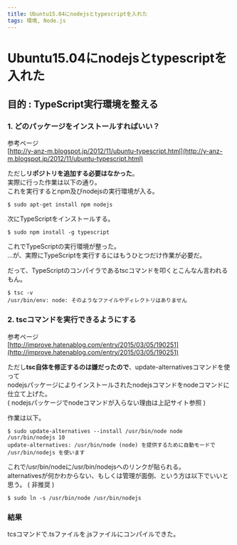 ```yaml
---
title: Ubuntu15.04にnodejsとtypescriptを入れた
tags: 環境, Node.js
---
```

# Ubuntu15.04にnodejsとtypescriptを入れた

## 目的 : TypeScript実行環境を整える

### 1. どのパッケージをインストールすればいい？

参考ページ  
[http://y-anz-m.blogspot.jp/2012/11/ubuntu-typescript.html](http://y-anz-m.blogspot.jp/2012/11/ubuntu-typescript.html)  

ただし**リポジトリを追加する必要はなかった**。  
実際に行った作業は以下の通り。  
これを実行するとnpm及びnodejsの実行環境が入る。
```
$ sudo apt-get install npm nodejs
```

次にTypeScriptをインストールする。
```
$ sudo npm install -g typescript
```

これでTypeScriptの実行環境が整った。  
…が、実際にTypeScriptを実行するにはもうひとつだけ作業が必要だ。

だって、TypeScriptのコンパイラであるtscコマンドを叩くとこんなん言われるもん。
```
$ tsc -v
/usr/bin/env: node: そのようなファイルやディレクトリはありません
```


### 2. tscコマンドを実行できるようにする

参考ページ  
[http://improve.hatenablog.com/entry/2015/03/05/190251](http://improve.hatenablog.com/entry/2015/03/05/190251)  

ただし**tsc自体を修正するのは嫌だったので**、update-alternativesコマンドを使って  
nodejsパッケージによりインストールされたnodejsコマンドをnodeコマンドに仕立て上げた。  
( nodejsパッケージでnodeコマンドが入らない理由は上記サイト参照 )

作業は以下。
```
$ sudo update-alternatives --install /usr/bin/node node /usr/bin/nodejs 10
update-alternatives: /usr/bin/node (node) を提供するために自動モードで /usr/bin/nodejs を使います
```

これで/usr/bin/nodeに/usr/bin/nodejsへのリンクが貼られる。  
alternativesが何かわからない、もしくは管理が面倒、という方は以下でいいと思う。 ( 非推奨 )
```
$ sudo ln -s /usr/bin/node /usr/bin/nodejs
```


### 結果

tcsコマンドで.tsファイルを.jsファイルにコンパイルできた。
